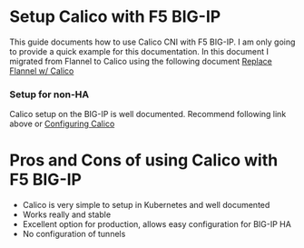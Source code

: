 # Setup Calico with F5 BIG-IP

This guide documents how to use Calico CNI with F5 BIG-IP. I am only going to provide a quick example for this documentation. In this document I migrated from Flannel to Calico using the following document [Replace Flannel w/ Calico](https://clouddocs.f5.com/training/community/containers/html/appendix/appendix8/appendix8.html#appendix-8-replace-flannel-w-calico)

### Setup for non-HA

Calico setup on the BIG-IP is well documented. Recommend following link above or [Configuring Calico](https://clouddocs.f5.com/containers/latest/userguide/calico-config.html?highlight=calico#configuring-calico)

# Pros and Cons of using Calico with F5 BIG-IP

* Calico is very simple to setup in Kubernetes and well documented
* Works really and stable
* Excellent option for production, allows easy configuration for BIG-IP HA
* No configuration of tunnels